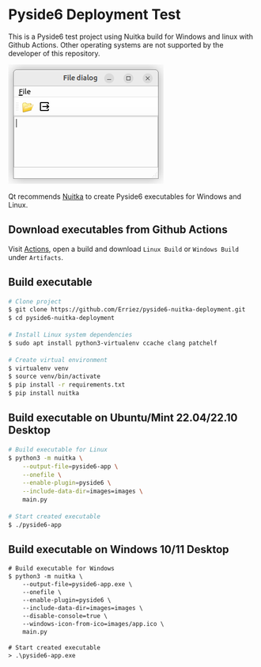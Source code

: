 # Pyside6 Deployment Test

This is a Pyside6 test project using Nuitka build for Windows and linux with
Github Actions. Other operating systems are not supported by the developer of
this repository.

![Pyside6 app screenshot](screenshots/app-screenshot.png)

Qt recommends [Nuitka](https://doc.qt.io/qtforpython-6/deployment/deployment-nuitka.html) 
to create Pyside6 executables for Windows and Linux.

## Download executables from Github Actions

Visit [Actions](https://github.com/Erriez/pyside6-nuitka-test/actions), open
a build and download `Linux Build` or `Windows Build` under `Artifacts`.

## Build executable

```bash
# Clone project
$ git clone https://github.com/Erriez/pyside6-nuitka-deployment.git
$ cd pyside6-nuitka-deployment

# Install Linux system dependencies
$ sudo apt install python3-virtualenv ccache clang patchelf

# Create virtual environment
$ virtualenv venv
$ source venv/bin/activate
$ pip install -r requirements.txt
$ pip install nuitka
```

## Build executable on Ubuntu/Mint 22.04/22.10 Desktop

```bash
# Build executable for Linux
$ python3 -m nuitka \
    --output-file=pyside6-app \
    --onefile \
    --enable-plugin=pyside6 \
    --include-data-dir=images=images \
    main.py

# Start created executable
$ ./pyside6-app
```

## Build executable on Windows 10/11 Desktop

```
# Build executable for Windows
$ python3 -m nuitka \
    --output-file=pyside6-app.exe \
    --onefile \
    --enable-plugin=pyside6 \
    --include-data-dir=images=images \
    --disable-console=true \
    --windows-icon-from-ico=images/app.ico \
    main.py

# Start created executable
> .\pyside6-app.exe
```

